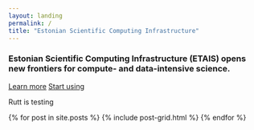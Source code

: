 ```yaml
---
layout: landing
permalink: /
title: "Estonian Scientific Computing Infrastructure"
---
```


<div class="notice-warning">
	<h3>Estonian Scientific Computing Infrastructure (ETAIS) opens new frontiers for compute- and data-intensive science.</h3>
	<div class="inline-btn">
		<a href="#" class="btn-success"> Learn more</a>
		<a href="#" class="btn-success"> Start using</a>
	</div><!-- /.inline-btn -->
</div>

Rutt is testing

<div class="tiles">
{% for post in site.posts %}
	{% include post-grid.html %}
{% endfor %}
</div><!-- /.tiles -->
